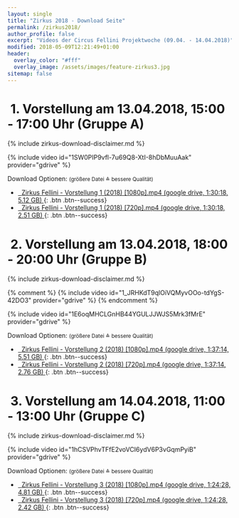 ```yaml
---
layout: single
title: "Zirkus 2018 - Download Seite"
permalink: /zirkus2018/
author_profile: false
excerpt: "Videos der Circus Fellini Projektwoche (09.04. - 14.04.2018)"
modified: 2018-05-09T12:21:49+01:00
header:
  overlay_color: "#fff"
  overlay_image: /assets/images/feature-zirkus3.jpg
sitemap: false
---
```


# <i class='fa fa-file-video-o'>&nbsp;</i>1. Vorstellung am 13.04.2018, 15:00 - 17:00 Uhr (Gruppe A)

{% include zirkus-download-disclaimer.md %}

{% include video id="1SW0PIP9vfl-7u69Q8-XtI-8hDbMuuAak" provider="gdrive" %}

Download Optionen: <small>(größere Datei ≙ bessere Qualität)</small>

* [<i class="fa fa-cloud-download">&nbsp;&nbsp;</i>Zirkus Fellini - Vorstellung 1 (2018) [1080p].mp4 (google drive, 1:30:18, 5.12 GB) ](https://drive.google.com/uc?id=1SW0PIP9vfl-7u69Q8-XtI-8hDbMuuAak&export=download){: .btn .btn--success}
* [<i class="fa fa-cloud-download">&nbsp;&nbsp;</i>Zirkus Fellini - Vorstellung 1 (2018) [720p].mp4 (google drive, 1:30:18, 2.51 GB) ](https://drive.google.com/uc?id=1Uro5v4Ui20UdhSoht00HGIhHOlfPYR-7&export=download){: .btn .btn--success}

# <i class='fa fa-file-video-o'>&nbsp;</i>2. Vorstellung am 13.04.2018, 18:00 - 20:00 Uhr (Gruppe B)

{% include zirkus-download-disclaimer.md %}

{% comment %}
{% include video id="1_JRHKdT9qlOiVQMyvOOo-tdYgS-42DO3" provider="gdrive" %}
{% endcomment %}

{% include video id="1E6oqMHCLGnHB44YGULJJWJS5Mrk3fMrE" provider="gdrive" %}

Download Optionen: <small>(größere Datei ≙ bessere Qualität)</small>

* [<i class="fa fa-cloud-download">&nbsp;&nbsp;</i>Zirkus Fellini - Vorstellung 2 (2018) [1080p].mp4 (google drive, 1:37:14, 5.51 GB) ](https://drive.google.com/uc?id=1_JRHKdT9qlOiVQMyvOOo-tdYgS-42DO3&export=download){: .btn .btn--success}
* [<i class="fa fa-cloud-download">&nbsp;&nbsp;</i>Zirkus Fellini - Vorstellung 2 (2018) [720p].mp4 (google drive, 1:37:14, 2.76 GB) ](https://drive.google.com/uc?id=1E6oqMHCLGnHB44YGULJJWJS5Mrk3fMrE&export=download){: .btn .btn--success}

# <i class='fa fa-file-video-o'>&nbsp;</i>3. Vorstellung am 14.04.2018, 11:00 - 13:00 Uhr (Gruppe C)

{% include zirkus-download-disclaimer.md %}

{% include video id="1hCSVPhvTFfE2voVCI6ydV6P3vGqmPyiB" provider="gdrive" %}

Download Optionen: <small>(größere Datei ≙ bessere Qualität)</small>

* [<i class="fa fa-cloud-download">&nbsp;&nbsp;</i>Zirkus Fellini - Vorstellung 3 (2018) [1080p].mp4 (google drive, 1:24:28, 4.81 GB) ](https://drive.google.com/uc?id=1hCSVPhvTFfE2voVCI6ydV6P3vGqmPyiB&export=download){: .btn .btn--success}
* [<i class="fa fa-cloud-download">&nbsp;&nbsp;</i>Zirkus Fellini - Vorstellung 3 (2018) [720p].mp4 (google drive, 1:24:28, 2.42 GB) ](https://drive.google.com/uc?id=1tvJ_8FyKaOpPH3u0QzTgKJ_BkM3cCUbY&export=download){: .btn .btn--success}
